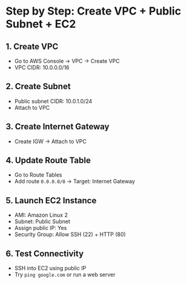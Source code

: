 # Step by Step: Create VPC + Public Subnet + EC2

## 1. Create VPC
- Go to AWS Console → VPC → Create VPC
- VPC CIDR: 10.0.0.0/16

## 2. Create Subnet
- Public subnet CIDR: 10.0.1.0/24
- Attach to VPC

## 3. Create Internet Gateway
- Create IGW → Attach to VPC

## 4. Update Route Table
- Go to Route Tables
- Add route `0.0.0.0/0` → Target: Internet Gateway

## 5. Launch EC2 Instance
- AMI: Amazon Linux 2
- Subnet: Public Subnet
- Assign public IP: Yes
- Security Group: Allow SSH (22) + HTTP (80)

## 6. Test Connectivity
- SSH into EC2 using public IP
- Try `ping google.com` or run a web server
